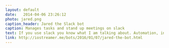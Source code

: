 ```yaml
---
layout: default
date:   2014-04-06 23:26:12
photo: jared.png
caption_header: Jared the Slack bot
caption: Manages tasks and stand up meetings on slack
text: If you use slack you know what I am talking about. Automation, integrations and bots, these are the things which MAKE slack.
link: http://iostreamer.me/bots/2016/01/07/jared-the-bot.html
---
```

